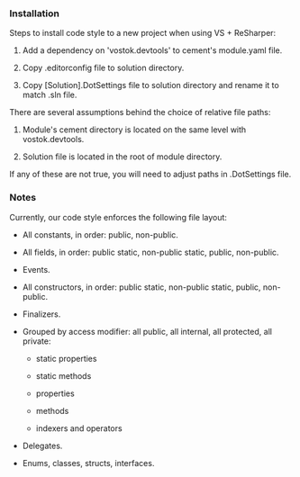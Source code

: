 ### Installation

Steps to install code style to a new project when using VS + ReSharper:

1. Add a dependency on 'vostok.devtools' to cement's module.yaml file.

2. Copy .editorconfig file to solution directory.

3. Copy [Solution].DotSettings file to solution directory and rename it to match .sln file.


There are several assumptions behind the choice of relative file paths:

1. Module's cement directory is located on the same level with vostok.devtools.

2. Solution file is located in the root of module directory.

If any of these are not true, you will need to adjust paths in .DotSettings file.

### Notes

Currently, our code style enforces the following file layout:

* All constants, in order: public, non-public.

* All fields, in order: public static, non-public static, public, non-public.

* Events.

* All constructors, in order: public static, non-public static, public, non-public.

* Finalizers.

* Grouped by access modifier: all public, all internal, all protected, all private:

    - static properties

    - static methods

    - properties

    - methods

    - indexers and operators

* Delegates.

* Enums, classes, structs, interfaces.
